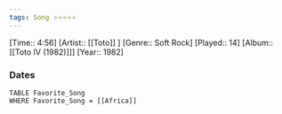 ```yaml
---
tags: Song ⭐⭐⭐⭐⭐ 
---
```

[Time:: 4:56]
[Artist:: [[Toto]] ]
[Genre:: Soft Rock]
[Played:: 14]
[Album:: [[Toto IV (1982)]]]
[Year:: 1982]
### Dates
````dataview
TABLE Favorite_Song
WHERE Favorite_Song = [[Africa]]
````
